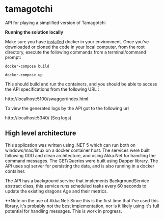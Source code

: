 # tamagotchi
API for playing a simplified version of Tamagotchi

**Running the solution locally**

Make sure you have [installed](https://docs.docker.com/docker-for-windows/install/) docker in your environment. Once you've downloaded or cloned the code in your local computer, from the root directory, execute the following commands from a terminal/command prompt:

`docker-compose build`

`docker-compose up`

This should build and run the containers, and you should be able to access the API specifications from the following URL :

http://localhost:5100/swagger/index.html

To view the generated logs by the API got to the following url

http://localhost:5340/ (Seq logs)

## High level architecture 

This application was written using .NET 5 which can run both on windows/mac/linux on a docker container host. The services were built following DDD and clean architecture, and using Akka.Net for handling the command messages. The GET/Queries were built using Dapper library. The API uses sql server for persisting the data, and is also running in a docker container.

The API has a background service that implements BackgroundService abstract class, this service runs scheduled tasks every 60 seconds to update the existing dragons Age and their metrics.

**Note on the use of Akka.Net:
Since this is the first time that I've used this library, it's probably not the best implementation, nor is it likely using it's full potential for handling messages. This is work in progress.
